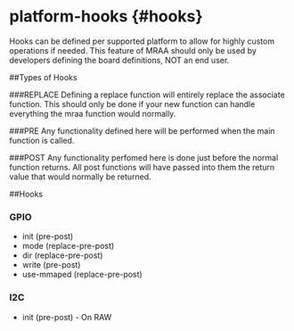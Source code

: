 platform-hooks                             {#hooks}
==============

Hooks can be defined per supported platform to allow for highly custom
operations if needed.  This feature of MRAA should only be used by developers
defining the board definitions, NOT an end user.

##Types of Hooks

###REPLACE
Defining a replace function will entirely replace the associate function. This
should only be done if your new function can handle everything the mraa
function would normally.

###PRE
Any functionality defined here will be performed when the main function is
called.

###POST
Any functionality perfomed here is done just before the normal function
returns. All post functions will have passed into them the return value that
would normally be returned.

##Hooks
### GPIO
 * init (pre-post)
 * mode (replace-pre-post)
 * dir (replace-pre-post)
 * write (pre-post)
 * use-mmaped (replace-pre-post)

### I2C
 * init (pre-post) - On RAW
